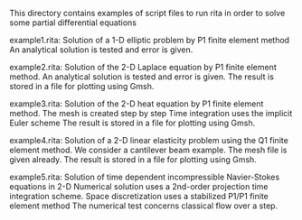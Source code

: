 This directory contains examples of script files to run rita
in order to solve some partial differential equations

example1.rita:
Solution of a 1-D elliptic problem by P1 finite element method
An analytical solution is tested and error is given.

example2.rita:
Solution of the 2-D Laplace equation by P1 finite element method.
An analytical solution is tested and error is given.
The result is stored in a file for plotting using Gmsh.

example3.rita:
Solution of the 2-D heat equation by P1 finite element method.
The mesh is created step by step
Time integration uses the implicit Euler scheme
The result is stored in a file for plotting using Gmsh.

example4.rita:
Solution of a 2-D linear elasticity problem using the Q1 finite element method.
We consider a cantilever beam example.
The mesh file is given already.
The result is stored in a file for plotting using Gmsh.

example5.rita:
Solution of time dependent incompressible Navier-Stokes equations in 2-D
Numerical solution uses a 2nd-order projection time integration scheme.
Space discretization uses a stabilized P1/P1 finite element method
The numerical test concerns classical flow over a step.

